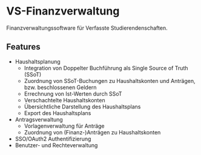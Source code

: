 # VS-Finanzverwaltung

Finanzverwaltungssoftware für Verfasste Studierendenschaften.

## Features

- Haushaltsplanung
    - Integration von Doppelter Buchführung als Single Source of Truth (SSoT)
    - Zuordnung von SSoT-Buchungen zu Haushaltskonten und Anträgen, bzw. beschlossenen Geldern
    - Errechnung von Ist-Werten durch SSoT
    - Verschachtelte Haushaltskonten
    - Übersichtliche Darstellung des Haushaltsplans
    - Export des Haushaltsplans
- Antragsverwaltung
    - Vorlagenverwaltung für Anträge
    - Zuordnung von (Finanz-)Anträgen zu Haushaltskonten
- SSO/OAuth2 Authentifizierung
- Benutzer- und Rechteverwaltung
